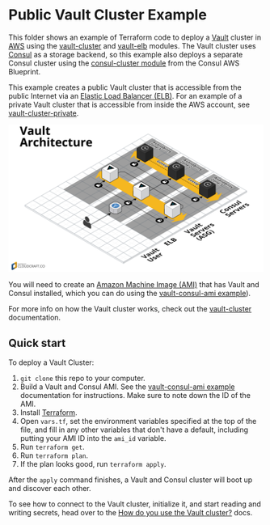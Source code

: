 # Public Vault Cluster Example 

This folder shows an example of Terraform code to deploy a [Vault](https://www.vaultproject.io/) cluster in 
[AWS](https://aws.amazon.com/) using the [vault-cluster](/modules/vault-cluster) and [vault-elb](/modules/vault-elb) 
modules. The Vault cluster uses [Consul](https://www.consul.io/) as a storage backend, so this example also deploys a 
separate Consul cluster using the [consul-cluster 
module](https://github.com/gruntwork-io/consul-aws-blueprint/tree/master/modules/consul-cluster) from the Consul AWS 
Blueprint.

This example creates a public Vault cluster that is accessible from the public Internet via an [Elastic Load Balancer 
(ELB)](https://aws.amazon.com/elasticloadbalancing/classicloadbalancer/). For an example of a private Vault cluster
that is accessible from inside the AWS account, see [vault-cluster-private](/examples/vault-cluster-private).

![Vault architecture](/_docs/architecture-elb.png)

You will need to create an [Amazon Machine Image (AMI)](http://docs.aws.amazon.com/AWSEC2/latest/UserGuide/AMIs.html) 
that has Vault and Consul installed, which you can do using the [vault-consul-ami example](/examples/vault-consul-ami)).  

For more info on how the Vault cluster works, check out the [vault-cluster](/modules/vault-cluster) documentation.




## Quick start

To deploy a Vault Cluster:

1. `git clone` this repo to your computer.
1. Build a Vault and Consul AMI. See the [vault-consul-ami example](/examples/vault-consul-ami) documentation for 
   instructions. Make sure to note down the ID of the AMI.
1. Install [Terraform](https://www.terraform.io/).
1. Open `vars.tf`, set the environment variables specified at the top of the file, and fill in any other variables that
   don't have a default, including putting your AMI ID into the `ami_id` variable.
1. Run `terraform get`.
1. Run `terraform plan`.
1. If the plan looks good, run `terraform apply`.

After the `apply` command finishes, a Vault and Consul cluster will boot up and discover each other.
 
To see how to connect to the Vault cluster, initialize it, and start reading and writing secrets, head over to the 
[How do you use the Vault cluster?](/modules/vault-cluster#how-do-you-use-the-vault-cluster) docs.
